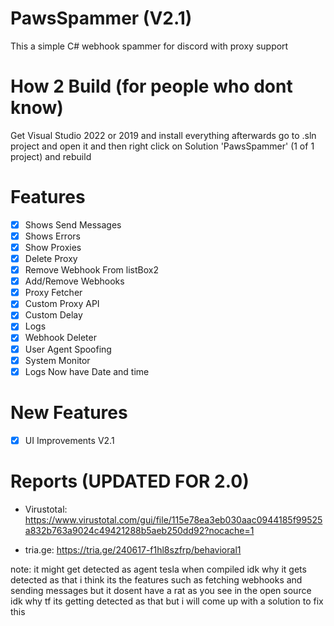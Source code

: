 # PawsSpammer (V2.1)
This a simple C# webhook spammer for discord with proxy support 

# How 2 Build (for people who dont know)
Get Visual Studio 2022 or 2019 and install everything afterwards go to .sln project and open it and then right click on Solution 'PawsSpammer' (1 of 1 project) and rebuild 

# Features
- [X] Shows Send Messages
- [X] Shows Errors
- [X] Show Proxies
- [X] Delete Proxy
- [X] Remove Webhook From listBox2 
- [X] Add/Remove Webhooks
- [X] Proxy Fetcher
- [X] Custom Proxy API  
- [X] Custom Delay
- [X] Logs
- [X] Webhook Deleter
- [X] User Agent Spoofing
- [X] System Monitor
- [X] Logs Now have Date and time

# New Features
- [X] UI Improvements V2.1

# Reports (UPDATED FOR 2.0)
- Virustotal: https://www.virustotal.com/gui/file/115e78ea3eb030aac0944185f99525a832b763a9024c49421288b5aeb250dd92?nocache=1

- tria.ge: https://tria.ge/240617-f1hl8szfrp/behavioral1

note: it might get detected as agent tesla when compiled idk why it gets detected as that i think its the features such as fetching webhooks and sending messages but it dosent have a rat as you see in the open source idk why tf its getting detected as that but i will come up with a solution to fix this 
